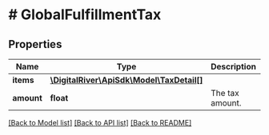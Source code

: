 # # GlobalFulfillmentTax

## Properties

Name | Type | Description | Notes
------------ | ------------- | ------------- | -------------
**items** | [**\DigitalRiver\ApiSdk\Model\TaxDetail[]**](TaxDetail.md) |  | [optional]
**amount** | **float** | The tax amount. |

[[Back to Model list]](../../README.md#models) [[Back to API list]](../../README.md#endpoints) [[Back to README]](../../README.md)
